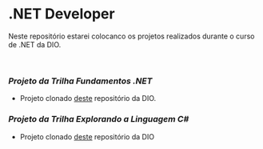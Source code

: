 # .NET Developer

Neste repositório estarei colocanco os projetos realizados durante o curso de .NET da DIO.

&nbsp;
### *Projeto da Trilha Fundamentos .NET*

* Projeto clonado [deste](https://github.com/digitalinnovationone/trilha-net-fundamentos-desafio) repositório da DIO.

### *Projeto da Trilha Explorando a Linguagem C#*

* Projeto clonado [deste](https://github.com/digitalinnovationone/trilha-net-explorando-desafio) repositório da DIO
